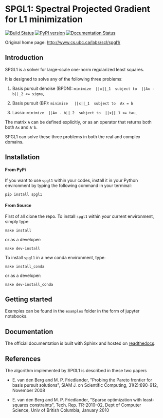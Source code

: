 # SPGL1: Spectral Projected Gradient for L1 minimization
[![Build Status](https://travis-ci.org/drrelyea/spgl1.svg?branch=master)](https://travis-ci.org/drrelyea/spgl1)
[![PyPI version](https://badge.fury.io/py/spgl1.svg)](https://badge.fury.io/py/spgl1)
[![Documentation Status](https://readthedocs.org/projects/spgl1/badge/?version=latest)](https://spgl1.readthedocs.io/en/latest/?badge=latest)

Original home page: http://www.cs.ubc.ca/labs/scl/spgl1/

## Introduction
SPGL1 is a solver for large-scale one-norm
regularized least squares.

It is designed to solve any of the following three problems:

1. Basis pursuit denoise (BPDN):
   ``minimize  ||x||_1  subject to  ||Ax - b||_2 <= sigma``,

2. Basis pursuit (BP):
   ``minimize   ||x||_1  subject to  Ax = b``

3. Lasso:
   ``minimize  ||Ax - b||_2  subject to  ||x||_1 <= tau``,

The matrix ``A`` can be defined explicitly, or as an operator
that returns both both ``Ax`` and ``A'b``.

SPGL1 can solve these three problems in both the real and complex domains.

## Installation

#### From PyPi

If you want to use ``spgl1`` within your codes, install it in your
Python environment by typing the following command in your terminal:

```
pip install spgl1
```

#### From Source

First of all clone the repo. To install ``spgl1`` within your current
environment, simply type:
```
make install
```
or as a developer:
```
make dev-install
```

To install ``spgl1`` in a new conda environment, type:
```
make install_conda
```
or as a developer:
```
make dev-install_conda
```


## Getting started
Examples can be found in the ``examples`` folder in the form of
jupyter notebooks.

## Documentation
The official documentation is built with Sphinx and hosted on
[readthedocs](https://spgl1.readthedocs.io/en/latest/).


## References

The algorithm implemented by SPGL1 is described in these two papers

- E. van den Berg and M. P. Friedlander, "Probing the Pareto frontier
  for basis pursuit solutions", SIAM J. on Scientific Computing,
  31(2):890-912, November 2008

- E. van den Berg and M. P. Friedlander, "Sparse optimization with
  least-squares constraints", Tech. Rep. TR-2010-02, Dept of Computer
  Science, Univ of British Columbia, January 2010
